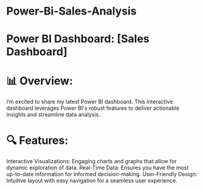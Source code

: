 # Power-Bi-Sales-Analysis
# Power BI Dashboard: [Sales Dashboard]
# 📊 Overview:
I’m excited to share my latest Power BI dashboard. This interactive dashboard leverages Power BI's robust features to deliver actionable insights and streamline data analysis.

# 🔍 Features:

Interactive Visualizations: Engaging charts and graphs that allow for dynamic exploration of data.
Real-Time Data: Ensures you have the most up-to-date information for informed decision-making.
User-Friendly Design: Intuitive layout with easy navigation for a seamless user experience.
